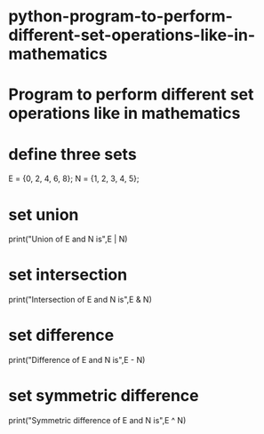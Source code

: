 # python-program-to-perform-different-set-operations-like-in-mathematics
# Program to perform different set operations like in mathematics
 
# define three sets
E = {0, 2, 4, 6, 8};
N = {1, 2, 3, 4, 5};
 
# set union
print("Union of E and N is",E | N)
 
# set intersection
print("Intersection of E and N is",E & N)
 
# set difference
print("Difference of E and N is",E - N)
 
# set symmetric difference
print("Symmetric difference of E and N is",E ^ N)
